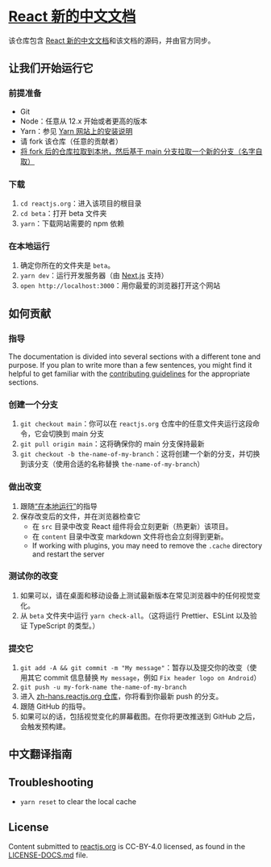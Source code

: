 # [React 新的中文文档](https://beta.react.jscn.org/)

该仓库包含 [React 新的中文文档](https://beta.react.jscn.org/)和该文档的源码，并由官方同步。

## 让我们开始运行它

### 前提准备

- Git
- Node：任意从 12.x 开始或者更高的版本
- Yarn：参见 [Yarn 网站上的安装说明](https://yarnpkg.com/lang/en/docs/install/)
- 请 fork 该仓库（任意的贡献者）
- [将 fork 后的仓库拉取到本地，然后基于 main 分支拉取一个新的分支（名字自取）](#创建一个分支)

### 下载

1. `cd reactjs.org`：进入该项目的根目录
2. `cd beta`：打开 beta 文件夹
3. `yarn`：下载网站需要的 npm 依赖

### 在本地运行

1. 确定你所在的文件夹是 `beta`。
2. `yarn dev`：运行开发服务器（由 [Next.js](https://nextjs.org/) 支持）
3. `open http://localhost:3000`：用你最爱的浏览器打开这个网站

## 如何贡献

### 指导

The documentation is divided into several sections with a different tone and purpose. If you plan to write more than a few sentences, you might find it helpful to get familiar with the [contributing guidelines](https://github.com/reactjs/reactjs.org/blob/main/CONTRIBUTING.md#guidelines-for-text) for the appropriate sections.

### 创建一个分支

1. `git checkout main`：你可以在 `reactjs.org` 仓库中的任意文件夹运行这段命令，它会切换到 main 分支
2. `git pull origin main`：这将确保你的 main 分支保持最新
3. `git checkout -b the-name-of-my-branch`：这将创建一个新的分支，并切换到该分支（使用合适的名称替换 `the-name-of-my-branch`）

### 做出改变

1. 跟随[“在本地运行”](#在本地运行)的指导
2. 保存改变后的文件，并在浏览器检查它
   - 在 `src` 目录中改变 React 组件将会立刻更新（热更新）该项目。
   - 在 `content` 目录中改变 markdown 文件将也会立刻得到更新。
   - If working with plugins, you may need to remove the `.cache` directory and restart the server

### 测试你的改变

1. 如果可以，请在桌面和移动设备上测试最新版本在常见浏览器中的任何视觉变化。
2. 从 `beta` 文件夹中运行 `yarn check-all`。（这将运行 Prettier、ESLint 以及验证 TypeScript 的类型。）

### 提交它

1. `git add -A && git commit -m "My message"`：暂存以及提交你的改变（使用其它 commit 信息替换 `My message`，例如 `Fix header logo on Android`）
2. `git push -u my-fork-name the-name-of-my-branch`
3. 进入 [zh-hans.reactjs.org 仓库](https://github.com/reactjs/zh-hans.reactjs.org)，你将看到你最新 push 的分支。
4. 跟随 GitHub 的指导。
5. 如果可以的话，包括视觉变化的屏幕截图。在你将更改推送到 GitHub 之后，会触发预构建。

## 中文翻译指南

## Troubleshooting

- `yarn reset` to clear the local cache

## License

Content submitted to [reactjs.org](https://reactjs.org/) is CC-BY-4.0 licensed, as found in the [LICENSE-DOCS.md](https://github.com/open-source-explorer/reactjs.org/blob/master/LICENSE-DOCS.md) file.
